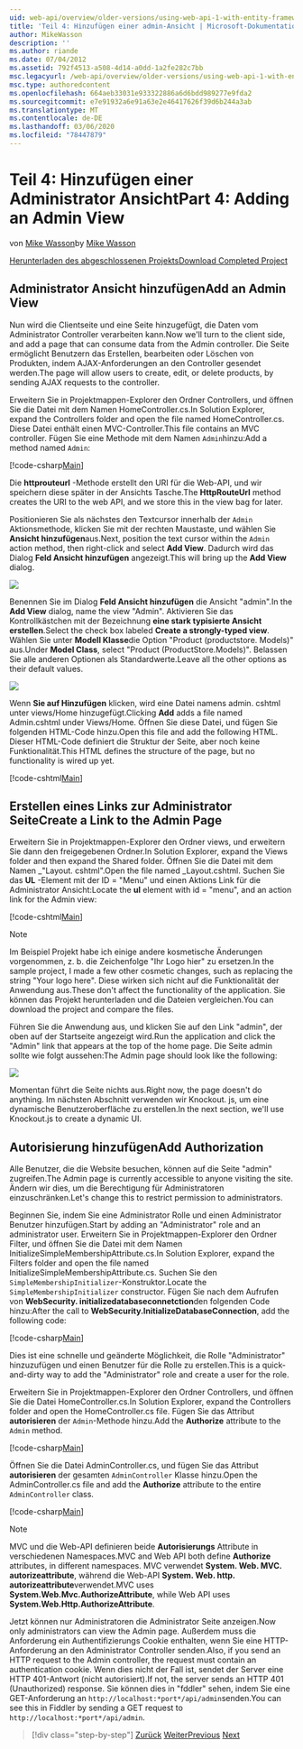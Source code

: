 ```yaml
---
uid: web-api/overview/older-versions/using-web-api-1-with-entity-framework-5/using-web-api-with-entity-framework-part-4
title: 'Teil 4: Hinzufügen einer admin-Ansicht | Microsoft-Dokumentation'
author: MikeWasson
description: ''
ms.author: riande
ms.date: 07/04/2012
ms.assetid: 792f4513-a508-4d14-a0dd-1a2fe282c7bb
msc.legacyurl: /web-api/overview/older-versions/using-web-api-1-with-entity-framework-5/using-web-api-with-entity-framework-part-4
msc.type: authoredcontent
ms.openlocfilehash: 664aeb33031e933322886a6d6bdd989277e9fda2
ms.sourcegitcommit: e7e91932a6e91a63e2e46417626f39d6b244a3ab
ms.translationtype: MT
ms.contentlocale: de-DE
ms.lasthandoff: 03/06/2020
ms.locfileid: "78447879"
---
```

# <a name="part-4-adding-an-admin-view"></a><span data-ttu-id="7161f-102">Teil 4: Hinzufügen einer Administrator Ansicht</span><span class="sxs-lookup"><span data-stu-id="7161f-102">Part 4: Adding an Admin View</span></span>

<span data-ttu-id="7161f-103">von [Mike Wasson](https://github.com/MikeWasson)</span><span class="sxs-lookup"><span data-stu-id="7161f-103">by [Mike Wasson](https://github.com/MikeWasson)</span></span>

[<span data-ttu-id="7161f-104">Herunterladen des abgeschlossenen Projekts</span><span class="sxs-lookup"><span data-stu-id="7161f-104">Download Completed Project</span></span>](https://code.msdn.microsoft.com/ASP-NET-Web-API-with-afa30545)

## <a name="add-an-admin-view"></a><span data-ttu-id="7161f-105">Administrator Ansicht hinzufügen</span><span class="sxs-lookup"><span data-stu-id="7161f-105">Add an Admin View</span></span>

<span data-ttu-id="7161f-106">Nun wird die Clientseite und eine Seite hinzugefügt, die Daten vom Administrator Controller verarbeiten kann.</span><span class="sxs-lookup"><span data-stu-id="7161f-106">Now we'll turn to the client side, and add a page that can consume data from the Admin controller.</span></span> <span data-ttu-id="7161f-107">Die Seite ermöglicht Benutzern das Erstellen, bearbeiten oder Löschen von Produkten, indem AJAX-Anforderungen an den Controller gesendet werden.</span><span class="sxs-lookup"><span data-stu-id="7161f-107">The page will allow users to create, edit, or delete products, by sending AJAX requests to the controller.</span></span>

<span data-ttu-id="7161f-108">Erweitern Sie in Projektmappen-Explorer den Ordner Controllers, und öffnen Sie die Datei mit dem Namen HomeController.cs.</span><span class="sxs-lookup"><span data-stu-id="7161f-108">In Solution Explorer, expand the Controllers folder and open the file named HomeController.cs.</span></span> <span data-ttu-id="7161f-109">Diese Datei enthält einen MVC-Controller.</span><span class="sxs-lookup"><span data-stu-id="7161f-109">This file contains an MVC controller.</span></span> <span data-ttu-id="7161f-110">Fügen Sie eine Methode mit dem Namen `Admin`hinzu:</span><span class="sxs-lookup"><span data-stu-id="7161f-110">Add a method named `Admin`:</span></span>

[!code-csharp[Main](using-web-api-with-entity-framework-part-4/samples/sample1.cs)]

<span data-ttu-id="7161f-111">Die **httprouteurl** -Methode erstellt den URI für die Web-API, und wir speichern diese später in der Ansichts Tasche.</span><span class="sxs-lookup"><span data-stu-id="7161f-111">The **HttpRouteUrl** method creates the URI to the web API, and we store this in the view bag for later.</span></span>

<span data-ttu-id="7161f-112">Positionieren Sie als nächstes den Textcursor innerhalb der `Admin` Aktionsmethode, klicken Sie mit der rechten Maustaste, und wählen Sie **Ansicht hinzufügen**aus.</span><span class="sxs-lookup"><span data-stu-id="7161f-112">Next, position the text cursor within the `Admin` action method, then right-click and select **Add View**.</span></span> <span data-ttu-id="7161f-113">Dadurch wird das Dialog **Feld Ansicht hinzufügen** angezeigt.</span><span class="sxs-lookup"><span data-stu-id="7161f-113">This will bring up the **Add View** dialog.</span></span>

![](using-web-api-with-entity-framework-part-4/_static/image1.png)

<span data-ttu-id="7161f-114">Benennen Sie im Dialog **Feld Ansicht hinzufügen** die Ansicht "admin".</span><span class="sxs-lookup"><span data-stu-id="7161f-114">In the **Add View** dialog, name the view "Admin".</span></span> <span data-ttu-id="7161f-115">Aktivieren Sie das Kontrollkästchen mit der Bezeichnung **eine stark typisierte Ansicht erstellen**.</span><span class="sxs-lookup"><span data-stu-id="7161f-115">Select the check box labeled **Create a strongly-typed view**.</span></span> <span data-ttu-id="7161f-116">Wählen Sie unter **Modell Klasse**die Option "Product (productstore. Models)" aus.</span><span class="sxs-lookup"><span data-stu-id="7161f-116">Under **Model Class**, select "Product (ProductStore.Models)".</span></span> <span data-ttu-id="7161f-117">Belassen Sie alle anderen Optionen als Standardwerte.</span><span class="sxs-lookup"><span data-stu-id="7161f-117">Leave all the other options as their default values.</span></span>

![](using-web-api-with-entity-framework-part-4/_static/image2.png)

<span data-ttu-id="7161f-118">Wenn **Sie auf Hinzufügen** klicken, wird eine Datei namens admin. cshtml unter views/Home hinzugefügt.</span><span class="sxs-lookup"><span data-stu-id="7161f-118">Clicking **Add** adds a file named Admin.cshtml under Views/Home.</span></span> <span data-ttu-id="7161f-119">Öffnen Sie diese Datei, und fügen Sie folgenden HTML-Code hinzu.</span><span class="sxs-lookup"><span data-stu-id="7161f-119">Open this file and add the following HTML.</span></span> <span data-ttu-id="7161f-120">Dieser HTML-Code definiert die Struktur der Seite, aber noch keine Funktionalität.</span><span class="sxs-lookup"><span data-stu-id="7161f-120">This HTML defines the structure of the page, but no functionality is wired up yet.</span></span>

[!code-cshtml[Main](using-web-api-with-entity-framework-part-4/samples/sample2.cshtml)]

## <a name="create-a-link-to-the-admin-page"></a><span data-ttu-id="7161f-121">Erstellen eines Links zur Administrator Seite</span><span class="sxs-lookup"><span data-stu-id="7161f-121">Create a Link to the Admin Page</span></span>

<span data-ttu-id="7161f-122">Erweitern Sie in Projektmappen-Explorer den Ordner views, und erweitern Sie dann den freigegebenen Ordner.</span><span class="sxs-lookup"><span data-stu-id="7161f-122">In Solution Explorer, expand the Views folder and then expand the Shared folder.</span></span> <span data-ttu-id="7161f-123">Öffnen Sie die Datei mit dem Namen \_"Layout. cshtml".</span><span class="sxs-lookup"><span data-stu-id="7161f-123">Open the file named \_Layout.cshtml.</span></span> <span data-ttu-id="7161f-124">Suchen Sie das **UL** -Element mit der ID = "Menu" und einen Aktions Link für die Administrator Ansicht:</span><span class="sxs-lookup"><span data-stu-id="7161f-124">Locate the **ul** element with id = "menu", and an action link for the Admin view:</span></span>

[!code-cshtml[Main](using-web-api-with-entity-framework-part-4/samples/sample3.cshtml)]

> [!NOTE]
> <span data-ttu-id="7161f-125">Im Beispiel Projekt habe ich einige andere kosmetische Änderungen vorgenommen, z. b. die Zeichenfolge "Ihr Logo hier" zu ersetzen.</span><span class="sxs-lookup"><span data-stu-id="7161f-125">In the sample project, I made a few other cosmetic changes, such as replacing the string "Your logo here".</span></span> <span data-ttu-id="7161f-126">Diese wirken sich nicht auf die Funktionalität der Anwendung aus.</span><span class="sxs-lookup"><span data-stu-id="7161f-126">These don't affect the functionality of the application.</span></span> <span data-ttu-id="7161f-127">Sie können das Projekt herunterladen und die Dateien vergleichen.</span><span class="sxs-lookup"><span data-stu-id="7161f-127">You can download the project and compare the files.</span></span>

<span data-ttu-id="7161f-128">Führen Sie die Anwendung aus, und klicken Sie auf den Link "admin", der oben auf der Startseite angezeigt wird.</span><span class="sxs-lookup"><span data-stu-id="7161f-128">Run the application and click the "Admin" link that appears at the top of the home page.</span></span> <span data-ttu-id="7161f-129">Die Seite admin sollte wie folgt aussehen:</span><span class="sxs-lookup"><span data-stu-id="7161f-129">The Admin page should look like the following:</span></span>

![](using-web-api-with-entity-framework-part-4/_static/image3.png)

<span data-ttu-id="7161f-130">Momentan führt die Seite nichts aus.</span><span class="sxs-lookup"><span data-stu-id="7161f-130">Right now, the page doesn't do anything.</span></span> <span data-ttu-id="7161f-131">Im nächsten Abschnitt verwenden wir Knockout. js, um eine dynamische Benutzeroberfläche zu erstellen.</span><span class="sxs-lookup"><span data-stu-id="7161f-131">In the next section, we'll use Knockout.js to create a dynamic UI.</span></span>

## <a name="add-authorization"></a><span data-ttu-id="7161f-132">Autorisierung hinzufügen</span><span class="sxs-lookup"><span data-stu-id="7161f-132">Add Authorization</span></span>

<span data-ttu-id="7161f-133">Alle Benutzer, die die Website besuchen, können auf die Seite "admin" zugreifen.</span><span class="sxs-lookup"><span data-stu-id="7161f-133">The Admin page is currently accessible to anyone visiting the site.</span></span> <span data-ttu-id="7161f-134">Ändern wir dies, um die Berechtigung für Administratoren einzuschränken.</span><span class="sxs-lookup"><span data-stu-id="7161f-134">Let's change this to restrict permission to administrators.</span></span>

<span data-ttu-id="7161f-135">Beginnen Sie, indem Sie eine Administrator Rolle und einen Administrator Benutzer hinzufügen.</span><span class="sxs-lookup"><span data-stu-id="7161f-135">Start by adding an "Administrator" role and an administrator user.</span></span> <span data-ttu-id="7161f-136">Erweitern Sie in Projektmappen-Explorer den Ordner Filter, und öffnen Sie die Datei mit dem Namen InitializeSimpleMembershipAttribute.cs.</span><span class="sxs-lookup"><span data-stu-id="7161f-136">In Solution Explorer, expand the Filters folder and open the file named InitializeSimpleMembershipAttribute.cs.</span></span> <span data-ttu-id="7161f-137">Suchen Sie den `SimpleMembershipInitializer`-Konstruktor.</span><span class="sxs-lookup"><span data-stu-id="7161f-137">Locate the `SimpleMembershipInitializer` constructor.</span></span> <span data-ttu-id="7161f-138">Fügen Sie nach dem Aufrufen von **WebSecurity. initializedatabaseconnetction**den folgenden Code hinzu:</span><span class="sxs-lookup"><span data-stu-id="7161f-138">After the call to **WebSecurity.InitializeDatabaseConnection**, add the following code:</span></span>

[!code-csharp[Main](using-web-api-with-entity-framework-part-4/samples/sample4.cs)]

<span data-ttu-id="7161f-139">Dies ist eine schnelle und geänderte Möglichkeit, die Rolle "Administrator" hinzuzufügen und einen Benutzer für die Rolle zu erstellen.</span><span class="sxs-lookup"><span data-stu-id="7161f-139">This is a quick-and-dirty way to add the "Administrator" role and create a user for the role.</span></span>

<span data-ttu-id="7161f-140">Erweitern Sie in Projektmappen-Explorer den Ordner Controllers, und öffnen Sie die Datei HomeController.cs.</span><span class="sxs-lookup"><span data-stu-id="7161f-140">In Solution Explorer, expand the Controllers folder and open the HomeController.cs file.</span></span> <span data-ttu-id="7161f-141">Fügen Sie das Attribut **autorisieren** der `Admin`-Methode hinzu.</span><span class="sxs-lookup"><span data-stu-id="7161f-141">Add the **Authorize** attribute to the `Admin` method.</span></span>

[!code-csharp[Main](using-web-api-with-entity-framework-part-4/samples/sample5.cs)]

<span data-ttu-id="7161f-142">Öffnen Sie die Datei AdminController.cs, und fügen Sie das Attribut **autorisieren** der gesamten `AdminController` Klasse hinzu.</span><span class="sxs-lookup"><span data-stu-id="7161f-142">Open the AdminController.cs file and add the **Authorize** attribute to the entire `AdminController` class.</span></span>

[!code-csharp[Main](using-web-api-with-entity-framework-part-4/samples/sample6.cs)]

> [!NOTE]
> <span data-ttu-id="7161f-143">MVC und die Web-API definieren beide **Autorisierungs** Attribute in verschiedenen Namespaces.</span><span class="sxs-lookup"><span data-stu-id="7161f-143">MVC and Web API both define **Authorize** attributes, in different namespaces.</span></span> <span data-ttu-id="7161f-144">MVC verwendet **System. Web. MVC. autorizeattribute**, während die Web-API **System. Web. http. autorizeattribute**verwendet.</span><span class="sxs-lookup"><span data-stu-id="7161f-144">MVC uses **System.Web.Mvc.AuthorizeAttribute**, while Web API uses **System.Web.Http.AuthorizeAttribute**.</span></span>

<span data-ttu-id="7161f-145">Jetzt können nur Administratoren die Administrator Seite anzeigen.</span><span class="sxs-lookup"><span data-stu-id="7161f-145">Now only administrators can view the Admin page.</span></span> <span data-ttu-id="7161f-146">Außerdem muss die Anforderung ein Authentifizierungs Cookie enthalten, wenn Sie eine HTTP-Anforderung an den Administrator Controller senden.</span><span class="sxs-lookup"><span data-stu-id="7161f-146">Also, if you send an HTTP request to the Admin controller, the request must contain an authentication cookie.</span></span> <span data-ttu-id="7161f-147">Wenn dies nicht der Fall ist, sendet der Server eine HTTP 401-Antwort (nicht autorisiert).</span><span class="sxs-lookup"><span data-stu-id="7161f-147">If not, the server sends an HTTP 401 (Unauthorized) response.</span></span> <span data-ttu-id="7161f-148">Sie können dies in "fddler" sehen, indem Sie eine GET-Anforderung an `http://localhost:*port*/api/admin`senden.</span><span class="sxs-lookup"><span data-stu-id="7161f-148">You can see this in Fiddler by sending a GET request to `http://localhost:*port*/api/admin`.</span></span>

> [!div class="step-by-step"]
> <span data-ttu-id="7161f-149">[Zurück](using-web-api-with-entity-framework-part-3.md)
> [Weiter](using-web-api-with-entity-framework-part-5.md)</span><span class="sxs-lookup"><span data-stu-id="7161f-149">[Previous](using-web-api-with-entity-framework-part-3.md)
[Next](using-web-api-with-entity-framework-part-5.md)</span></span>
